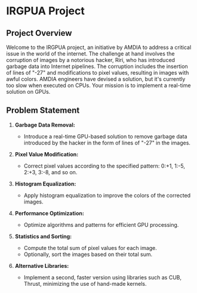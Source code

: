 # IRGPUA Project

## Project Overview

Welcome to the IRGPUA project, an initiative by AMDIA to address a critical issue in the world of the internet. The challenge at hand involves the corruption of images by a notorious hacker, Riri, who has introduced garbage data into Internet pipelines. The corruption includes the insertion of lines of "-27" and modifications to pixel values, resulting in images with awful colors. AMDIA engineers have devised a solution, but it's currently too slow when executed on CPUs. Your mission is to implement a real-time solution on GPUs.

## Problem Statement

1. **Garbage Data Removal:**
   - Introduce a real-time GPU-based solution to remove garbage data introduced by the hacker in the form of lines of "-27" in the images.

2. **Pixel Value Modification:**
   - Correct pixel values according to the specified pattern: 0:+1, 1:-5, 2:+3, 3:-8, and so on.

3. **Histogram Equalization:**
   - Apply histogram equalization to improve the colors of the corrected images.

4. **Performance Optimization:**
   - Optimize algorithms and patterns for efficient GPU processing.

5. **Statistics and Sorting:**
   - Compute the total sum of pixel values for each image.
   - Optionally, sort the images based on their total sum.

6. **Alternative Libraries:**
   - Implement a second, faster version using libraries such as CUB, Thrust, minimizing the use of hand-made kernels.
